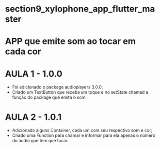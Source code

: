 # section9_xylophone_app_flutter_master
# APP que emite som ao tocar em cada cor

# AULA 1 - 1.0.0
- Foi adicionado o package audioplayers 3.0.0;
- Criado um TextButton que receba um toque e no setState chamad a função do package que emita o som.

# AULA 2 - 1.0.1
- Adicionado alguns Container, cada um com seu respectivo som e cor;
- Criado uma Function para chamar e informar para ela apenas o número do áudio que tem que tocar.